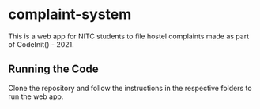 # complaint-system

This is a web app for NITC students to file hostel complaints made as part of CodeInit() - 2021. 

## Running the Code

Clone the repository and follow the instructions in the respective folders to run the web app.
